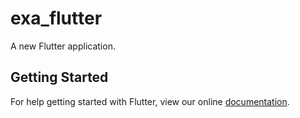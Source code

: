 # exa_flutter

A new Flutter application.

## Getting Started

For help getting started with Flutter, view our online
[documentation](https://flutter.io/).
